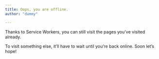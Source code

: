 ```yaml
---
title: Oops, you are offline.
author: "dummy"

---
```

Thanks to Service Workers, you can still visit the pages you’ve visited already.

To visit something else, it’ll have to wait until you’re back online. Soon let’s hope!